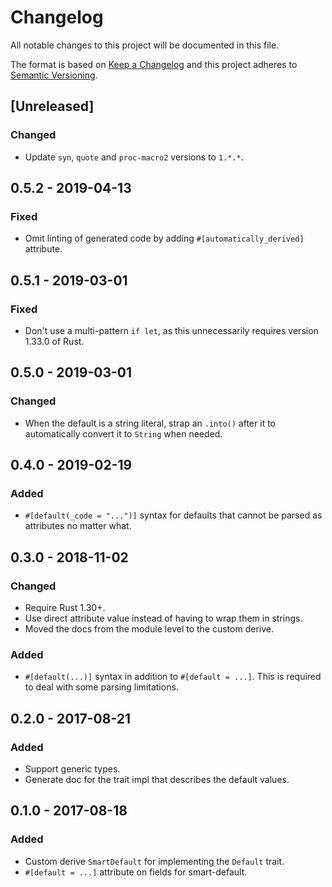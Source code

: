 # Changelog
All notable changes to this project will be documented in this file.

The format is based on [Keep a Changelog](http://keepachangelog.com/en/1.0.0/)
and this project adheres to [Semantic Versioning](http://semver.org/spec/v2.0.0.html).

## [Unreleased]
### Changed
- Update `syn`, `quote` and `proc-macro2` versions to `1.*.*`.

## 0.5.2 - 2019-04-13
### Fixed
- Omit linting of generated code by adding `#[automatically_derived]` attribute.

## 0.5.1 - 2019-03-01
### Fixed
- Don't use a multi-pattern `if let`, as this unnecessarily requires version
  1.33.0 of Rust.

## 0.5.0 - 2019-03-01
### Changed
- When the default is a string literal, strap an `.into()` after it to
  automatically convert it to `String` when needed.

## 0.4.0 - 2019-02-19
### Added
- `#[default(_code = "...")]` syntax for defaults that cannot be parsed as
  attributes no matter what.

## 0.3.0 - 2018-11-02
### Changed
- Require Rust 1.30+.
- Use direct attribute value instead of having to wrap them in strings.
- Moved the docs from the module level to the custom derive.

### Added
- `#[default(...)]` syntax in addition to `#[default = ...]`. This is required
  to deal with some parsing limitations.

## 0.2.0 - 2017-08-21
### Added
- Support generic types.
- Generate doc for the trait impl that describes the default values.

## 0.1.0 - 2017-08-18
### Added
- Custom derive `SmartDefault` for implementing the `Default` trait.
- `#[default = ...]` attribute on fields for smart-default.
